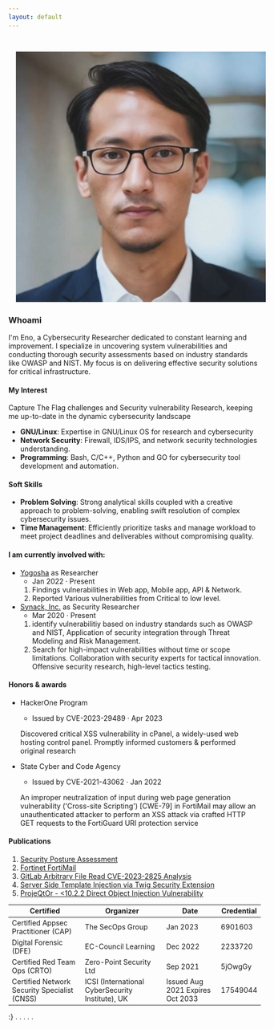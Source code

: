 ```yaml
---
layout: default
---
```


<img class="profile-picture" src="MyProfile.jpg" style="margin: 30px 0 0 15px;">

### Whoami

I'm Eno, a Cybersecurity Researcher dedicated to constant learning and improvement. I specialize in uncovering system vulnerabilities and conducting thorough security assessments based on industry standards like OWASP and NIST. My focus is on delivering effective security solutions for critical infrastructure.

#### My Interest
Capture The Flag challenges and Security vulnerability Research, keeping me up-to-date in the dynamic cybersecurity landscape
- **GNU/Linux**: Expertise in GNU/Linux OS for research and cybersecurity 
- **Network Security**: Firewall, IDS/IPS, and network security technologies understanding.
- **Programming**: Bash, C/C++, Python and GO for cybersecurity tool development and automation.

#### Soft Skills
- **Problem Solving**: Strong analytical skills coupled with a creative approach to problem-solving, enabling swift resolution of complex cybersecurity issues.
- **Time Management**: Efficiently prioritize tasks and manage workload to meet project deadlines and deliverables without compromising quality.

#### I am currently involved with:
- [Yogosha](https://www.yogosha.com/) as Researcher
  - Jan 2022 · Present
   1. Findings vulnerabilities in Web app, Mobile app, API & Network.
   2. Reported Various vulnerabilities from Critical to low level.
- [Synack, Inc.](https://www.synack.com/red-team/) as Security Researcher
  - Mar 2020 · Present
   1. identify vulnerabilitiy based on industry standards such as OWASP and NIST, Application of security integration through Threat Modeling and Risk Management.
   2. Search for high-impact vulnerabilities without time or scope limitations. Collaboration with security experts for tactical innovation. Offensive security research, high-level tactics testing.

#### Honors & awards

- HackerOne Program
  - Issued by CVE-2023-29489 · Apr 2023
  
  Discovered critical XSS vulnerability in cPanel, a widely-used web hosting
control panel. Promptly informed customers & performed original research

- State Cyber and Code Agency
  - Issued by CVE-2021-43062 · Jan 2022
  
  An improper neutralization of input during web page generation vulnerability ('Cross-site Scripting') [CWE-79] in FortiMail may allow an unauthenticated attacker to perform an XSS attack via crafted HTTP GET requests to the FortiGuard URI protection service

#### Publications

1. [Security Posture Assessment](https://z0rs.github.io/articles/Security-Posture-Assessment/)
2. [Fortinet FortiMail](https://z0rs.github.io/articles/Fortinet-FortiMail/)
3. [GitLab Arbitrary File Read CVE-2023-2825 Analysis](https://labs.watchtowr.com/gitlab-arbitrary-file-read-gitlab-cve-2023-2825-analysis/)
4. [Server Side Template Injection via Twig Security Extension](https://z0rs.github.io/blog/Server-Side-Template-Injection/)
5. [ProjeQtOr - <10.2.2 Direct Object Injection Vulnerability](https://labs.watchtowr.com/projeqtor-10-2-2-direct-object-injection-vulnerability/)
   
Certified | Organizer | Date | Credential
-----|-------|--------|--------
Certified Appsec Practitioner (CAP) | The SecOps Group | Jan 2023 | 6901603
Digital Forensic (DFE) | EC-Council Learning  | Dec 2022 | 2233720
Certified Red Team Ops (CRTO) | Zero-Point Security Ltd | Sep 2021 | 5jOwgGy
Certified Network Security Specialist (CNSS) | ICSI (International CyberSecurity Institute), UK | Issued Aug 2021  Expires Oct 2033 | 17549044

:}
.
.
.
.
.

